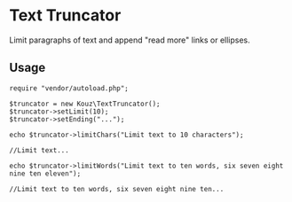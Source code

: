 # Text Truncator
Limit paragraphs of text and append "read more" links or ellipses.  

## Usage
```
require "vendor/autoload.php";

$truncator = new Kouz\TextTruncator();
$truncator->setLimit(10);
$truncator->setEnding("...");

echo $truncator->limitChars("Limit text to 10 characters");

//Limit text...

echo $truncator->limitWords("Limit text to ten words, six seven eight nine ten eleven");

//Limit text to ten words, six seven eight nine ten...
```

